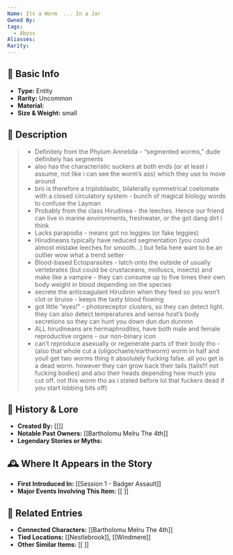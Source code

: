 ```yaml
---
Name: Its a Worm  ... In a Jar
Owned By: 
tags:
  - Abyss
Aliasses: 
Rarity:
---
```

## 🏺 Basic Info
- **Type:** Entity
- **Rarity:** Uncommon
- **Material:**  
- **Size & Weight:** small   

## 🔮 Description

>- Definitely from the Phylum Annelida - “segmented worms,” dude definitely has segments
>- also has the characteristic suckers at both ends (or at least i assume, not like i can see the worm’s ass) which they use to move around
>- bro is therefore a triploblastic, bilaterally symmetrical coelomate with a closed circulatory system - bunch of magical biology words to confuse the Layman
>- Probably from the class Hirudinea - the leeches. Hence our friend can live in marine environments, freshwater, or the got dang dirt i think
>- Lacks parapodia - means got no leggies (or fake leggies)
>- Hirudineans typically have reduced segmentation (you could almost mistake leeches for smooth…) but fella here want to be an outlier wow what a trend setter
>- Blood-based Ectoparasites - latch onto the outside of usually vertebrates (but could be crustaceans, molluscs, insects) and make like a vampire - they can consume up to five times their own body weight in blood depending on the species
>- secrete the anticoagulant Hirudinin when they feed so you won’t clot or bruise - keeps the tasty blood flowing
>- got little “eyes!” - photoreceptor clusters, so they can detect light. they can also detect temperatures and sense host’s body secretions so they can hunt you down dun dun dunnnn
>- ALL hirudineans are hermaphrodites, have both male and female reproductive organs - our non-binary icon
>- can’t reproduce asexually or regenerate parts of their body tho - (also that whole cut a (oligochaete/earthworm) worm in half and youll get two worms thing it absolutely fucking false. all you get is a dead worm. however they can grow back their tails (tails!!! not fucking bodies) and also their heads depending how much you cut off. not this worm tho as i stated before lol that fuckers dead if you start lobbing bits off)

## 📖 History & Lore
- **Created By:** [[]]  
- **Notable Past Owners:** [[Bartholomu Melru The 4th]]  
- **Legendary Stories or Myths:**  

## 🕰️ Where It Appears in the Story
- **First Introduced In:** [[Session 1 -  Badger Assault]]  
- **Major Events Involving This Item:** [[ ]]  

## 🔗 Related Entries
- **Connected Characters:** [[Bartholomu Melru The 4th]]  
- **Tied Locations:** [[Nestlebrook]], [[Windmere]]  
- **Other Similar Items:** [[ ]]  
